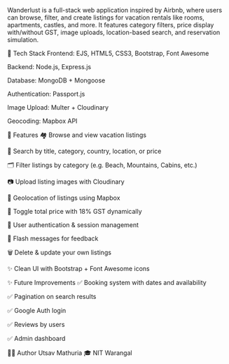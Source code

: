 Wanderlust is a full-stack web application inspired by Airbnb, where users can browse, filter, and create listings for vacation rentals like rooms, apartments, castles, and more. It features category filters, price display with/without GST, image uploads, location-based search, and reservation simulation.

🔧 Tech Stack
Frontend: EJS, HTML5, CSS3, Bootstrap, Font Awesome

Backend: Node.js, Express.js

Database: MongoDB + Mongoose

Authentication: Passport.js

Image Upload: Multer + Cloudinary

Geocoding: Mapbox API

🚀 Features
🏘️ Browse and view vacation listings

📍 Search by title, category, country, location, or price

🗂️ Filter listings by category (e.g. Beach, Mountains, Cabins, etc.)

📷 Upload listing images with Cloudinary

📌 Geolocation of listings using Mapbox

🧾 Toggle total price with 18% GST dynamically

🔐 User authentication & session management

💬 Flash messages for feedback

🗑️ Delete & update your own listings

✨ Clean UI with Bootstrap + Font Awesome icons

✨ Future Improvements
✅ Booking system with dates and availability

✅ Pagination on search results

✅ Google Auth login

✅ Reviews by users

✅ Admin dashboard


🧑‍💻 Author
Utsav Mathuria
🎓 NIT Warangal

